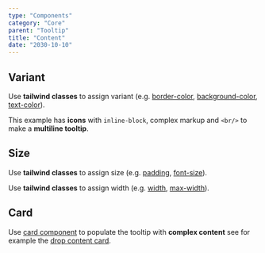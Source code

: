 ```yaml
---
type: "Components"
category: "Core"
parent: "Tooltip"
title: "Content"
date: "2030-10-10"
---
```


## Variant

Use **tailwind classes** to assign variant (e.g. [border-color](https://tailwindcss.com/docs/border-color), [background-color](https://tailwindcss.com/docs/background-color), [text-color](https://tailwindcss.com/docs/text-color)).

This example has **icons** with `inline-block`, complex markup and `<br/>` to make a **multiline tooltip**.

<demo>
  <demovanilla src="vanilla/components/core/tooltip/variant">
  </demovanilla>
</demo>

## Size

Use **tailwind classes** to assign size (e.g. [padding](https://tailwindcss.com/docs/padding), [font-size](https://tailwindcss.com/docs/font-size)).

Use **tailwind classes** to assign width (e.g. [width](https://tailwindcss.com/docs/width), [max-width](https://tailwindcss.com/docs/max-width)).

<demo>
  <demovanilla src="vanilla/components/core/tooltip/size">
  </demovanilla>
</demo>

## Card

Use [card component](/components/core/card) to populate the tooltip with **complex content** see for example the [drop content card](/components/core/drop/content-card).

<demo>
  <demovanilla src="vanilla/components/core/tooltip/card">
  </demovanilla>
</demo>
